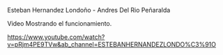 Esteban Hernandez Londoño - Andres Del Rio Peñaralda

Video Mostrando el funcionamiento.

https://www.youtube.com/watch?v=pRjm4PE9TVw&ab_channel=ESTEBANHERNANDEZLONDO%C3%91O